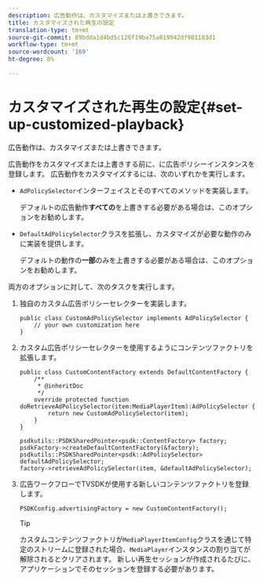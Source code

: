 ```yaml
---
description: 広告動作は、カスタマイズまたは上書きできます。
title: カスタマイズされた再生の設定
translation-type: tm+mt
source-git-commit: 89bdda1d4bd5c126f19ba75a819942df901183d1
workflow-type: tm+mt
source-wordcount: '169'
ht-degree: 0%

---
```



# カスタマイズされた再生の設定{#set-up-customized-playback}

広告動作は、カスタマイズまたは上書きできます。

広告動作をカスタマイズまたは上書きする前に、に広告ポリシーインスタンスを登録します。
広告動作をカスタマイズするには、次のいずれかを実行します。

* `AdPolicySelector`インターフェイスとそのすべてのメソッドを実装します。

   デフォルトの広告動作&#x200B;**すべての**&#x200B;を上書きする必要がある場合は、このオプションをお勧めします。

* `DefaultAdPolicySelector`クラスを拡張し、カスタマイズが必要な動作のみに実装を提供します。

   デフォルトの動作の&#x200B;**一部**&#x200B;のみを上書きする必要がある場合は、このオプションをお勧めします。

両方のオプションに対して、次のタスクを実行します。

1. 独自のカスタム広告ポリシーセレクターを実装します。

   ```
   public class CustomAdPolicySelector implements AdPolicySelector { 
       // your own customization here 
   }
   ```

1. カスタム広告ポリシーセレクターを使用するようにコンテンツファクトリを拡張します。

   ```
   public class CustomContentFactory extends DefaultContentFactory { 
       /** 
        * @inheritDoc 
        */ 
       override protected function doRetrieveAdPolicySelector(item:MediaPlayerItem):AdPolicySelector { 
           return new CustomAdPolicySelector(item); 
       } 
   }
   ```

   ```
   psdkutils::PSDKSharedPointer<psdk::ContentFactory> factory; 
   psdkFactory->createDefaultContentFactory(&factory); 
   psdkutils::PSDKSharedPointer<psdk::AdPolicySelector> defaultAdPolicySelector; 
   factory->retrieveAdPolicySelector(item, &defaultAdPolicySelector);
   ```

1. 広告ワークフローでTVSDKが使用する新しいコンテンツファクトリを登録します。

   ```
   PSDKConfig.advertisingFactory = new CustomContentFactory();
   ```

   >[!TIP]
   >
   >カスタムコンテンツファクトリが`MediaPlayerItemConfig`クラスを通じて特定のストリームに登録された場合、`MediaPlayer`インスタンスの割り当てが解除されるとクリアされます。 新しい再生セッションが作成されるたびに、アプリケーションでそのセッションを登録する必要があります。